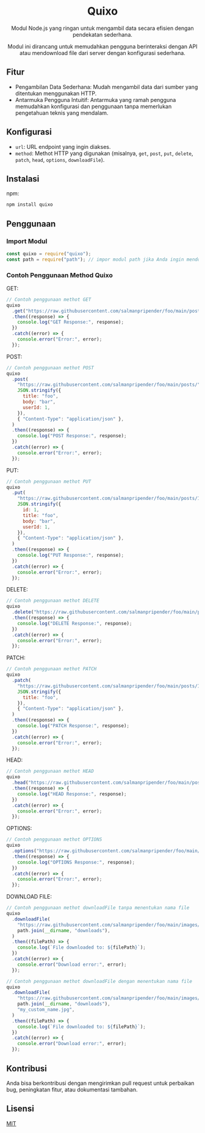 <h1 align="center">
   Quixo
</h1>
<p align="center">Modul Node.js yang ringan untuk mengambil data secara efisien dengan pendekatan sederhana.</p>
<p align="center">Modul ini dirancang untuk memudahkan pengguna berinteraksi dengan API atau mendownload file dari server dengan konfigurasi sederhana.</p>

## Fitur

- Pengambilan Data Sederhana: Mudah mengambil data dari sumber yang ditentukan menggunakan HTTP.
- Antarmuka Pengguna Intuitif: Antarmuka yang ramah pengguna memudahkan konfigurasi dan penggunaan tanpa memerlukan pengetahuan teknis yang mendalam.

## Konfigurasi

- `url`: URL endpoint yang ingin diakses.
- `method`: Methot HTTP yang digunakan (misalnya, `get`, `post`, `put`, `delete`, `patch`, `head`, `options`, `downloadFile`).

## Instalasi

npm:

```bash
npm install quixo
```

## Penggunaan

### Import Modul

```js
const quixo = require("quixo");
const path = require("path"); // impor modul path jika Anda ingin mendownload file
```

### Contoh Penggunaan Method Quixo

GET:

```js
// Contoh penggunaan methot GET
quixo
  .get("https://raw.githubusercontent.com/salmanpripender/foo/main/posts/1")
  .then((response) => {
    console.log("GET Response:", response);
  })
  .catch((error) => {
    console.error("Error:", error);
  });
```

POST:

```js
// Contoh penggunaan methot POST
quixo
  .post(
    "https://raw.githubusercontent.com/salmanpripender/foo/main/posts/",
    JSON.stringify({
      title: "foo",
      body: "bar",
      userId: 1,
    }),
    { "Content-Type": "application/json" },
  )
  .then((response) => {
    console.log("POST Response:", response);
  })
  .catch((error) => {
    console.error("Error:", error);
  });
```

PUT:

```js
// Contoh penggunaan methot PUT
quixo
  .put(
    "https://raw.githubusercontent.com/salmanpripender/foo/main/posts/1",
    JSON.stringify({
      id: 1,
      title: "foo",
      body: "bar",
      userId: 1,
    }),
    { "Content-Type": "application/json" },
  )
  .then((response) => {
    console.log("PUT Response:", response);
  })
  .catch((error) => {
    console.error("Error:", error);
  });
```

DELETE:

```js
// Contoh penggunaan methot DELETE
quixo
  .delete("https://raw.githubusercontent.com/salmanpripender/foo/main/posts/1")
  .then((response) => {
    console.log("DELETE Response:", response);
  })
  .catch((error) => {
    console.error("Error:", error);
  });
```

PATCH:

```js
// Contoh penggunaan methot PATCH
quixo
  .patch(
    "https://raw.githubusercontent.com/salmanpripender/foo/main/posts/1",
    JSON.stringify({
      title: "foo",
    }),
    { "Content-Type": "application/json" },
  )
  .then((response) => {
    console.log("PATCH Response:", response);
  })
  .catch((error) => {
    console.error("Error:", error);
  });
```

HEAD:

```js
// Contoh penggunaan methot HEAD
quixo
  .head("https://raw.githubusercontent.com/salmanpripender/foo/main/posts/1")
  .then((response) => {
    console.log("HEAD Response:", response);
  })
  .catch((error) => {
    console.error("Error:", error);
  });
```

OPTIONS:

```js
// Contoh penggunaan methot OPTIONS
quixo
  .options("https://raw.githubusercontent.com/salmanpripender/foo/main/posts/1")
  .then((response) => {
    console.log("OPTIONS Response:", response);
  })
  .catch((error) => {
    console.error("Error:", error);
  });
```

DOWNLOAD FILE:

```js
// Contoh penggunaan methot downloadFile tanpa menentukan nama file
quixo
  .downloadFile(
    "https://raw.githubusercontent.com/salmanpripender/foo/main/images/image.jpg",
    path.join(__dirname, "downloads"),
  )
  .then((filePath) => {
    console.log(`File downloaded to: ${filePath}`);
  })
  .catch((error) => {
    console.error("Download error:", error);
  });
```

```js
// Contoh penggunaan methot downloadFile dengan menentukan nama file
quixo
  .downloadFile(
    "https://raw.githubusercontent.com/salmanpripender/foo/main/images/image.jpg",
    path.join(__dirname, "downloads"),
    "my_custom_name.jpg",
  )
  .then((filePath) => {
    console.log(`File downloaded to: ${filePath}`);
  })
  .catch((error) => {
    console.error("Download error:", error);
  });
```

## Kontribusi

Anda bisa berkontribusi dengan mengirimkan pull request untuk perbaikan bug, peningkatan fitur, atau dokumentasi tambahan.

## Lisensi

[MIT](LICENSE)
